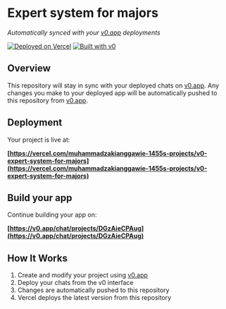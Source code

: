 # Expert system for majors

*Automatically synced with your [v0.app](https://v0.app) deployments*

[![Deployed on Vercel](https://img.shields.io/badge/Deployed%20on-Vercel-black?style=for-the-badge&logo=vercel)](https://vercel.com/muhammadzakianggawie-1455s-projects/v0-expert-system-for-majors)
[![Built with v0](https://img.shields.io/badge/Built%20with-v0.app-black?style=for-the-badge)](https://v0.app/chat/projects/DGzAieCPAug)

## Overview

This repository will stay in sync with your deployed chats on [v0.app](https://v0.app).
Any changes you make to your deployed app will be automatically pushed to this repository from [v0.app](https://v0.app).

## Deployment

Your project is live at:

**[https://vercel.com/muhammadzakianggawie-1455s-projects/v0-expert-system-for-majors](https://vercel.com/muhammadzakianggawie-1455s-projects/v0-expert-system-for-majors)**

## Build your app

Continue building your app on:

**[https://v0.app/chat/projects/DGzAieCPAug](https://v0.app/chat/projects/DGzAieCPAug)**

## How It Works

1. Create and modify your project using [v0.app](https://v0.app)
2. Deploy your chats from the v0 interface
3. Changes are automatically pushed to this repository
4. Vercel deploys the latest version from this repository
